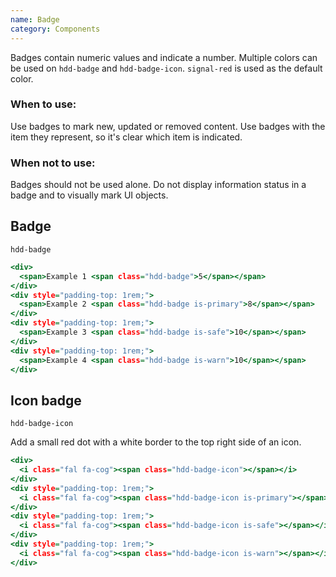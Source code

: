 ```yaml
---
name: Badge
category: Components
---
```


Badges contain numeric values and indicate a number. Multiple colors can be used on `hdd-badge` and `hdd-badge-icon`. `signal-red` is used as the default color.

### When to use: 
Use badges to mark new, updated or removed content. Use badges with the item they represent, so it's clear which item is indicated.

### When not to use:
Badges should not be used alone. Do not display information status in a badge and to visually mark UI objects.

## Badge
`hdd-badge`


```badge.html
<div>
  <span>Example 1 <span class="hdd-badge">5</span></span>
</div>
<div style="padding-top: 1rem;">
  <span>Example 2 <span class="hdd-badge is-primary">8</span></span>
</div>
<div style="padding-top: 1rem;">
  <span>Example 3 <span class="hdd-badge is-safe">10</span></span>
</div>
<div style="padding-top: 1rem;">
  <span>Example 4 <span class="hdd-badge is-warn">10</span></span>
</div>
```


## Icon badge
`hdd-badge-icon`

Add a small red dot with a white border to the top right side of an icon.

```badge-icon.html
<div>
  <i class="fal fa-cog"><span class="hdd-badge-icon"></span></i>
</div>
<div style="padding-top: 1rem;">
  <i class="fal fa-cog"><span class="hdd-badge-icon is-primary"></span></i>
</div>
<div style="padding-top: 1rem;">
  <i class="fal fa-cog"><span class="hdd-badge-icon is-safe"></span></i>
</div>
<div style="padding-top: 1rem;">
  <i class="fal fa-cog"><span class="hdd-badge-icon is-warn"></span></i>
</div>
```